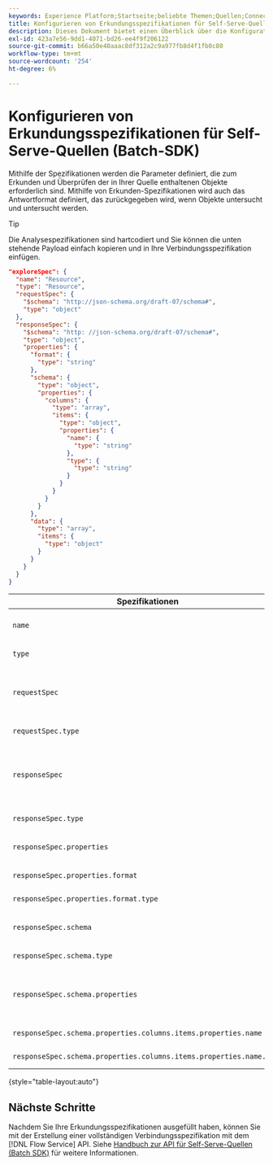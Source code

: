 ```yaml
---
keywords: Experience Platform;Startseite;beliebte Themen;Quellen;Connectoren;Quell-Connectoren;Quellen-SDK;SDK
title: Konfigurieren von Erkundungsspezifikationen für Self-Serve-Quellen (Batch-SDK)
description: Dieses Dokument bietet einen Überblick über die Konfigurationen, die Sie für die Verwendung von Self-Serve-Quellen (Batch SDK) vorbereiten müssen.
exl-id: 423a7e56-9dd1-4071-bd26-ee4f9f206122
source-git-commit: b66a50e40aaac8df312a2c9a977fb8d4f1fb0c80
workflow-type: tm+mt
source-wordcount: '254'
ht-degree: 6%

---
```


# Konfigurieren von Erkundungsspezifikationen für Self-Serve-Quellen (Batch-SDK)

Mithilfe der Spezifikationen werden die Parameter definiert, die zum Erkunden und Überprüfen der in Ihrer Quelle enthaltenen Objekte erforderlich sind. Mithilfe von Erkunden-Spezifikationen wird auch das Antwortformat definiert, das zurückgegeben wird, wenn Objekte untersucht und untersucht werden.

>[!TIP]
>
>Die Analysespezifikationen sind hartcodiert und Sie können die unten stehende Payload einfach kopieren und in Ihre Verbindungsspezifikation einfügen.

```json
"exploreSpec": {
  "name": "Resource",
  "type": "Resource",
  "requestSpec": {
    "$schema": "http://json-schema.org/draft-07/schema#",
    "type": "object"
  },
  "responseSpec": {
    "$schema": "http: //json-schema.org/draft-07/schema#",
    "type": "object",
    "properties": {
      "format": {
        "type": "string"
      },
      "schema": {
        "type": "object",
        "properties": {
          "columns": {
            "type": "array",
            "items": {
              "type": "object",
              "properties": {
                "name": {
                  "type": "string"
                },
                "type": {
                  "type": "string"
                }
              }
            }
          }
        }
      },
      "data": {
        "type": "array",
        "items": {
          "type": "object"
        }
      }
    }
  }
}
```

| Spezifikationen | Beschreibung | Beispiel |
| --- | --- | --- |
| `name` | Definiert den Namen oder die Kennung der Explorationsspezifikation. | `Resource` |
| `type` | Definiert den Typ der Analysespezifikation. | `Resource` |
| `requestSpec` | Enthält die Parameter, die zum Erkunden von Objekten in der Verbindung erforderlich sind. |
| `requestSpec.type` | Definiert den Datentyp der Anforderungsspezifikation. | `object` |
| `responseSpec` | Enthält die Parameter, die das Format der Antwortnachricht definieren, die bei einem Erkundungsaufruf zurückgegeben wird. |
| `responseSpec.type` | Definiert den Datentyp der Antwortspezifikation. | `object` |
| `responseSpec.properties` | Enthält Informationen zur Formatierung der Antwortnachricht. |
| `responseSpec.properties.format` | Definiert die Formatierung des Antwortschemas. | `object` |
| `responseSpec.properties.format.type` | Definiert den Datentyp von Eigenschaften. | `string` |
| `responseSpec.schema` | Enthält Informationen zur Formatierung des Antwortschemas. |
| `responseSpec.schema.type` | Definiert den Datentyp des Schemas. | `object` |
| `responseSpec.schema.properties` | Enthält Informationen zu den Spalten, dem Typ und den Elementen, die in einem Schema gespeichert sind. |
| `responseSpec.schema.properties.columns.items.properties.name` | Zeigt den Namen der Datei an. |
| `responseSpec.schema.properties.columns.items.properties.name.type` | Definiert den Datentyp des Dateinamens. | `string` |

{style="table-layout:auto"}

## Nächste Schritte

Nachdem Sie Ihre Erkundungsspezifikationen ausgefüllt haben, können Sie mit der Erstellung einer vollständigen Verbindungsspezifikation mit dem [!DNL Flow Service] API. Siehe [Handbuch zur API für Self-Serve-Quellen (Batch SDK)](../api/api-overview.md) für weitere Informationen.
